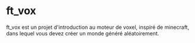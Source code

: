 # ft_vox
ft_vox est un projet d'introduction au moteur de voxel, inspiré de minecraft, dans lequel vous devez créer un monde généré aléatoirement.
